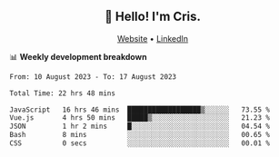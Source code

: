 
<h2 align="center">👋 Hello! I'm Cris.</h2>
<p align="center">
  <a href="https://www.criscunas.dev">Website</a> •
  <a href="https://www.linkedin.com/in/cristophercunas/">LinkedIn</a> 
</p>


📊 **Weekly development breakdown**
<!--START_SECTION:waka-->

```txt
From: 10 August 2023 - To: 17 August 2023

Total Time: 22 hrs 48 mins

JavaScript   16 hrs 46 mins  ██████████████████▒░░░░░░   73.55 %
Vue.js       4 hrs 50 mins   █████▒░░░░░░░░░░░░░░░░░░░   21.23 %
JSON         1 hr 2 mins     █░░░░░░░░░░░░░░░░░░░░░░░░   04.54 %
Bash         8 mins          ░░░░░░░░░░░░░░░░░░░░░░░░░   00.65 %
CSS          0 secs          ░░░░░░░░░░░░░░░░░░░░░░░░░   00.01 %
```

<!--END_SECTION:waka-->
